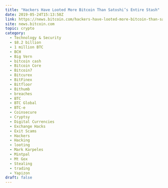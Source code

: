 ```yaml
---
title: "Hackers Have Looted More Bitcoin Than Satoshi’s Entire Stash"
date: 2019-05-24T15:13:58Z
link: https://news.bitcoin.com/hackers-have-looted-more-bitcoin-than-satoshis-entire-stash/?utm_medium=RSS&utm_source=hune
site: news.bitcoin.com
topic: crypto
category:
  - Technology & Security
  - $8.2 billion
  - 1 million BTC
  - BCH
  - Big Vern
  - bitcoin cash
  - Bitcoin Core
  - Bitcoin7
  - Bitcurex
  - BitFinex
  - Bitfloor
  - Bithumb
  - breaches
  - BTC
  - BTC Global
  - BTC-e
  - Coinsecure
  - Cryptsy
  - Digital Currencies
  - Exchange Hacks
  - Exit Scams
  - Hackers
  - Hacking
  - looting
  - Mark Karpeles
  - Mintpal
  - Mt Gox
  - Stealing
  - trading
  - Yapizon
draft: false
---
```

